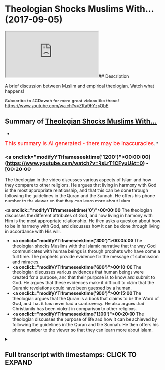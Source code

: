 # Theologian Shocks Muslims With... (2017-09-05)

<iframe loading='lazy' src='https://www.youtube.com/embed/RsLrT1CFyuU'></iframe>## Description

A brief discussion between Muslim and empirical theologian. Watch what happens!

Subscribe to SCDawah for more great videos like these!
https://www.youtube.com/watch?v=ZKa9hYzpObE

## Summary of [Theologian Shocks Muslims With...](https://www.youtube.com/watch?v=RsLrT1CFyuU)


*

<span style="color:red; font-size:125%">This summary is AI generated - there may be inaccuracies</span>. [](/)*

### <a onclick=\"modifyYTiframeseektime('1200')\">00:00:00](https://www.youtube.com/watch?v=RsLrT1CFyuU&t=0) - [00:20:00</a>

The theologian in the video discusses various aspects of Islam and how they compare to other religions. He argues that living in harmony with God is the most appropriate relationship, and that this can be done through following the guidelines in the Quran and the Sunnah. He offers his phone number to the viewer so that they can learn more about Islam.

**<a onclick=\"modifyYTiframeseektime('0')\">00:00:00</a>** The theologian discusses the different attributes of God, and how living in harmony with Him is the most appropriate relationship. He then asks a question about how to be in harmony with God, and discusses how it can be done through living in accordance with His will.
* **<a onclick=\"modifyYTiframeseektime('300')\">00:05:00</a>** The theologian shocks Muslims with the Islamic narrative that the way God communicates with human beings is through prophets who have come a full time. The prophets provide evidence for the message of submission and miracles.
* **<a onclick=\"modifyYTiframeseektime('600')\">00:10:00</a>** The theologian discusses various evidences that human beings were created for a purpose, and that their purpose is to know and submit to God. He argues that these evidences make it difficult to claim that the Quranic revelations could have been guessed by a human.
* **<a onclick=\"modifyYTiframeseektime('900')\">00:15:00</a>** The theologian argues that the Quran is a book that claims to be the Word of God, and that it has never had a controversy. He also argues that Christianity has been violent in comparison to other religions.
* **<a onclick=\"modifyYTiframeseektime('1200')\">00:20:00</a>** The theologian discusses the purpose of life and how it can be achieved by following the guidelines in the Quran and the Sunnah. He then offers his phone number to the viewer so that they can learn more about Islam.

<details><summary><h2>Full transcript with timestamps: CLICK TO EXPAND</h2></summary>

<a onclick="modifyYTiframeseektime('0)')">0:00:00 look you said that you're looking at all<\/a>
<a onclick="modifyYTiframeseektime('2)')">0:00:02 the different religions yeah once again<\/a>
<a onclick="modifyYTiframeseektime('4)')">0:00:04 you said you don't accept idolatry and<\/a>
<a onclick="modifyYTiframeseektime('6)')">0:00:06 stuff I accept I accept I believe in<\/a>
<a onclick="modifyYTiframeseektime('8)')">0:00:08 that as well I agree with you look the<\/a>
<a onclick="modifyYTiframeseektime('10)')">0:00:10 first thing I want to say to you is from<\/a>
<a onclick="modifyYTiframeseektime('12)')">0:00:12 a Muslim perspective from an Islamic<\/a>
<a onclick="modifyYTiframeseektime('13)')">0:00:13 perspective yeah is that we would say<\/a>
<a onclick="modifyYTiframeseektime('15)')">0:00:15 the starting point for us is a very<\/a>
<a onclick="modifyYTiframeseektime('19)')">0:00:19 strict monotheism yeah so for us and the<\/a>
<a onclick="modifyYTiframeseektime('23)')">0:00:23 sign point is like a monotheism when we<\/a>
<a onclick="modifyYTiframeseektime('25)')">0:00:25 believe that there is an ultimate<\/a>
<a onclick="modifyYTiframeseektime('27)')">0:00:27 creator sustainer an ultimate power that<\/a>
<a onclick="modifyYTiframeseektime('30)')">0:00:30 initiated the universe if that makes<\/a>
<a onclick="modifyYTiframeseektime('33)')">0:00:33 sense<\/a>
<a onclick="modifyYTiframeseektime('33)')">0:00:33 now how feasible does that sounded oh<\/a>
<a onclick="modifyYTiframeseektime('36)')">0:00:36 well Russia was a sign of your mind<\/a>
<a onclick="modifyYTiframeseektime('38)')">0:00:38 yeah I believe that the Creator is what<\/a>
<a onclick="modifyYTiframeseektime('42)')">0:00:42 brings life to the material realm to<\/a>
<a onclick="modifyYTiframeseektime('44)')">0:00:44 Rome is this an illusion yeah we can't<\/a>
<a onclick="modifyYTiframeseektime('46)')">0:00:46 take any of this stuff with us when we<\/a>
<a onclick="modifyYTiframeseektime('48)')">0:00:48 go so the idea of an immortal God from<\/a>
<a onclick="modifyYTiframeseektime('51)')">0:00:51 which we all originated gives us purpose<\/a>
<a onclick="modifyYTiframeseektime('53)')">0:00:53 so you agree with that idea you accept a<\/a>
<a onclick="modifyYTiframeseektime('56)')">0:00:56 lemon you believe in it their creator<\/a>
<a onclick="modifyYTiframeseektime('58)')">0:00:58 yeah mate it hits life to existence yeah<\/a>
<a onclick="modifyYTiframeseektime('76)')">0:01:16 it's different in a create and<\/a>
<a onclick="modifyYTiframeseektime('78)')">0:01:18 creationism creationism you're saying<\/a>
<a onclick="modifyYTiframeseektime('83)')">0:01:23 you reject kind of like the biblical<\/a>
<a onclick="modifyYTiframeseektime('84)')">0:01:24 narrative by at the same time you don't<\/a>
<a onclick="modifyYTiframeseektime('87)')">0:01:27 reject the idea of an all-knowing<\/a>
<a onclick="modifyYTiframeseektime('88)')">0:01:28 all-powerful creator force that side of<\/a>
<a onclick="modifyYTiframeseektime('90)')">0:01:30 the universe yeah okay it's all right so<\/a>
<a onclick="modifyYTiframeseektime('93)')">0:01:33 what I was going to say now since that's<\/a>
<a onclick="modifyYTiframeseektime('94)')">0:01:34 the case now we have to define some of<\/a>
<a onclick="modifyYTiframeseektime('96)')">0:01:36 the attributes of this creator yeah<\/a>
<a onclick="modifyYTiframeseektime('98)')">0:01:38 would you accept that some of the<\/a>
<a onclick="modifyYTiframeseektime('99)')">0:01:39 attributes are creative capacity or<\/a>
<a onclick="modifyYTiframeseektime('102)')">0:01:42 power or knowledge would you say that<\/a>
<a onclick="modifyYTiframeseektime('105)')">0:01:45 these are fundamental to to such a<\/a>
<a onclick="modifyYTiframeseektime('108)')">0:01:48 creativity<\/a>
<a onclick="modifyYTiframeseektime('114)')">0:01:54 yes yeah you're saying is creative the<\/a>
<a onclick="modifyYTiframeseektime('125)')">0:02:05 creative essence of the universe and of<\/a>
<a onclick="modifyYTiframeseektime('127)')">0:02:07 individual souls yeah yes God I too<\/a>
<a onclick="modifyYTiframeseektime('129)')">0:02:09 completely agree<\/a>
<a onclick="modifyYTiframeseektime('131)')">0:02:11 how can we out your intuition for<\/a>
<a onclick="modifyYTiframeseektime('133)')">0:02:13 example it is a fundamental metaphysical<\/a>
<a onclick="modifyYTiframeseektime('135)')">0:02:15 function of all of our personality our<\/a>
<a onclick="modifyYTiframeseektime('138)')">0:02:18 soul how come you know how can we we<\/a>
<a onclick="modifyYTiframeseektime('140)')">0:02:20 can't prove we can't program a machine<\/a>
<a onclick="modifyYTiframeseektime('143)')">0:02:23 for example to do these things so how<\/a>
<a onclick="modifyYTiframeseektime('144)')">0:02:24 can we ever prove that this is I exist<\/a>
<a onclick="modifyYTiframeseektime('147)')">0:02:27 outside yeah it's good all right so<\/a>
<a onclick="modifyYTiframeseektime('149)')">0:02:29 having said that I wanna ask you a<\/a>
<a onclick="modifyYTiframeseektime('151)')">0:02:31 question what's the most appropriate<\/a>
<a onclick="modifyYTiframeseektime('153)')">0:02:33 relationship you can have with such an<\/a>
<a onclick="modifyYTiframeseektime('156)')">0:02:36 entity the most appropriate relationship<\/a>
<a onclick="modifyYTiframeseektime('159)')">0:02:39 is one harmony essentially when you live<\/a>
<a onclick="modifyYTiframeseektime('164)')">0:02:44 in harmony with mankind and with the<\/a>
<a onclick="modifyYTiframeseektime('166)')">0:02:46 planet you are living in harmony with<\/a>
<a onclick="modifyYTiframeseektime('168)')">0:02:48 God there is no separation between the<\/a>
<a onclick="modifyYTiframeseektime('171)')">0:02:51 effects that you enact upon the world<\/a>
<a onclick="modifyYTiframeseektime('173)')">0:02:53 and what comes to you what more moral<\/a>
<a onclick="modifyYTiframeseektime('176)')">0:02:56 consequences okay I accept that to a<\/a>
<a onclick="modifyYTiframeseektime('179)')">0:02:59 certain extent let me show you something<\/a>
<a onclick="modifyYTiframeseektime('180)')">0:03:00 we have our own version of that right so<\/a>
<a onclick="modifyYTiframeseektime('182)')">0:03:02 we say because if you look at these in<\/a>
<a onclick="modifyYTiframeseektime('185)')">0:03:05 traditions they do reference how to be<\/a>
<a onclick="modifyYTiframeseektime('187)')">0:03:07 one with God and these kinds of things<\/a>
<a onclick="modifyYTiframeseektime('188)')">0:03:08 from our perspective we say there is a<\/a>
<a onclick="modifyYTiframeseektime('190)')">0:03:10 way to basically be harmonious with the<\/a>
<a onclick="modifyYTiframeseektime('194)')">0:03:14 will of the creator and the way that<\/a>
<a onclick="modifyYTiframeseektime('196)')">0:03:16 works is basically the Creator has<\/a>
<a onclick="modifyYTiframeseektime('199)')">0:03:19 maintains created the creation and in<\/a>
<a onclick="modifyYTiframeseektime('202)')">0:03:22 the creation you have anima an inanimate<\/a>
<a onclick="modifyYTiframeseektime('204)')">0:03:24 right as for the inanimate objects<\/a>
<a onclick="modifyYTiframeseektime('207)')">0:03:27 around us they are forcibly or obliged<\/a>
<a onclick="modifyYTiframeseektime('211)')">0:03:31 to kind of submit to the will of the of<\/a>
<a onclick="modifyYTiframeseektime('214)')">0:03:34 the Creator right so basically in other<\/a>
<a onclick="modifyYTiframeseektime('217)')">0:03:37 words in order to be one with creation<\/a>
<a onclick="modifyYTiframeseektime('219)')">0:03:39 in that sense not in the sense of actual<\/a>
<a onclick="modifyYTiframeseektime('222)')">0:03:42 physicality but we're talking in that<\/a>
<a onclick="modifyYTiframeseektime('224)')">0:03:44 figurative sense the way to do that<\/a>
<a onclick="modifyYTiframeseektime('227)')">0:03:47 would be to do where everything else<\/a>
<a onclick="modifyYTiframeseektime('228)')">0:03:48 around you is doing so everything around<\/a>
<a onclick="modifyYTiframeseektime('230)')">0:03:50 us if you accept the premise of them an<\/a>
<a onclick="modifyYTiframeseektime('233)')">0:03:53 all-powerful creator is submissive to<\/a>
<a onclick="modifyYTiframeseektime('236)')">0:03:56 that creator we will say by extension it<\/a>
<a onclick="modifyYTiframeseektime('238)')">0:03:58 makes sense to also be submissive to the<\/a>
<a onclick="modifyYTiframeseektime('241)')">0:04:01 creator in the same way that everything<\/a>
<a onclick="modifyYTiframeseektime('244)')">0:04:04 honestly submissives it doesn't make<\/a>
<a onclick="modifyYTiframeseektime('245)')">0:04:05 sense I completely agree yeah submissive<\/a>
<a onclick="modifyYTiframeseektime('248)')">0:04:08 to you know will of the creator exactly<\/a>
<a onclick="modifyYTiframeseektime('250)')">0:04:10 the will of the creator but never to an<\/a>
<a onclick="modifyYTiframeseektime('252)')">0:04:12 authoritarian figure that's why I'm so<\/a>
<a onclick="modifyYTiframeseektime('254)')">0:04:14 against idolatry because anyone these<\/a>
<a onclick="modifyYTiframeseektime('256)')">0:04:16 false prophets are these dogmatic<\/a>
<a onclick="modifyYTiframeseektime('259)')">0:04:19 beliefs these are these are not<\/a>
<a onclick="modifyYTiframeseektime('260)')">0:04:20 following these are not creations of<\/a>
<a onclick="modifyYTiframeseektime('261)')">0:04:21 gods but their creations of human beings<\/a>
<a onclick="modifyYTiframeseektime('263)')">0:04:23 and so never listen to a boss or<\/a>
<a onclick="modifyYTiframeseektime('267)')">0:04:27 something that doesn't agree with your<\/a>
<a onclick="modifyYTiframeseektime('269)')">0:04:29 own sense of morality that comes from<\/a>
<a onclick="modifyYTiframeseektime('270)')">0:04:30 within but live in harmony with with<\/a>
<a onclick="modifyYTiframeseektime('273)')">0:04:33 that that intuition which comes<\/a>
<a onclick="modifyYTiframeseektime('275)')">0:04:35 essentially from God all right so let me<\/a>
<a onclick="modifyYTiframeseektime('277)')">0:04:37 ask you a question because the thing is<\/a>
<a onclick="modifyYTiframeseektime('279)')">0:04:39 it becomes very subjective when it<\/a>
<a onclick="modifyYTiframeseektime('280)')">0:04:40 becomes clouded in that kind of<\/a>
<a onclick="modifyYTiframeseektime('282)')">0:04:42 terminology I'll be honest with you<\/a>
<a onclick="modifyYTiframeseektime('283)')">0:04:43 because what we will say is that if our<\/a>
<a onclick="modifyYTiframeseektime('287)')">0:04:47 essentially our aim in life is to be<\/a>
<a onclick="modifyYTiframeseektime('289)')">0:04:49 submissive to God right in the sense of<\/a>
<a onclick="modifyYTiframeseektime('293)')">0:04:53 the aforementioned if that's the the aim<\/a>
<a onclick="modifyYTiframeseektime('296)')">0:04:56 of life for the purpose of life surely<\/a>
<a onclick="modifyYTiframeseektime('298)')">0:04:58 there should be a uniform way a<\/a>
<a onclick="modifyYTiframeseektime('301)')">0:05:01 universal way that God has allowed human<\/a>
<a onclick="modifyYTiframeseektime('304)')">0:05:04 beings to be able to do that a uniform I<\/a>
<a onclick="modifyYTiframeseektime('307)')">0:05:07 agree yeah so now there we would say<\/a>
<a onclick="modifyYTiframeseektime('310)')">0:05:10 this is the Islamic narrative I've been<\/a>
<a onclick="modifyYTiframeseektime('311)')">0:05:11 completely straightforward with you yeah<\/a>
<a onclick="modifyYTiframeseektime('313)')">0:05:13 the Islamic narrative is that the way<\/a>
<a onclick="modifyYTiframeseektime('315)')">0:05:15 that happens is that the Creator<\/a>
<a onclick="modifyYTiframeseektime('317)')">0:05:17 communicates with the creation and he<\/a>
<a onclick="modifyYTiframeseektime('320)')">0:05:20 does so through prophets who have come a<\/a>
<a onclick="modifyYTiframeseektime('322)')">0:05:22 full time yeah so prophets are a<\/a>
<a onclick="modifyYTiframeseektime('324)')">0:05:24 necessary extension of what is necessary<\/a>
<a onclick="modifyYTiframeseektime('327)')">0:05:27 to happen on appropriate between the<\/a>
<a onclick="modifyYTiframeseektime('331)')">0:05:31 creator and the creation or in this case<\/a>
<a onclick="modifyYTiframeseektime('333)')">0:05:33 human being specifically who are<\/a>
<a onclick="modifyYTiframeseektime('334)')">0:05:34 sentient beings and able to make their<\/a>
<a onclick="modifyYTiframeseektime('338)')">0:05:38 own decisions on free world creatures so<\/a>
<a onclick="modifyYTiframeseektime('342)')">0:05:42 there was a need for prophets there was<\/a>
<a onclick="modifyYTiframeseektime('344)')">0:05:44 a need for the communication between the<\/a>
<a onclick="modifyYTiframeseektime('347)')">0:05:47 creator and the creation and so prophets<\/a>
<a onclick="modifyYTiframeseektime('351)')">0:05:51 came up for salmon Islamic narrative is<\/a>
<a onclick="modifyYTiframeseektime('352)')">0:05:52 that so long as humans were on earth<\/a>
<a onclick="modifyYTiframeseektime('354)')">0:05:54 there were prophets preaching the<\/a>
<a onclick="modifyYTiframeseektime('356)')">0:05:56 message of what we'd call submission<\/a>
<a onclick="modifyYTiframeseektime('358)')">0:05:58 yeah so people like Adam you might have<\/a>
<a onclick="modifyYTiframeseektime('361)')">0:06:01 heard of these kind of biblical names<\/a>
<a onclick="modifyYTiframeseektime('363)')">0:06:03 Adam and Noah and Moses and Jesus all of<\/a>
<a onclick="modifyYTiframeseektime('366)')">0:06:06 those are prophets that came to their<\/a>
<a onclick="modifyYTiframeseektime('369)')">0:06:09 respective peoples and their respective<\/a>
<a onclick="modifyYTiframeseektime('370)')">0:06:10 times and preached the message of<\/a>
<a onclick="modifyYTiframeseektime('373)')">0:06:13 submission to their peoples<\/a>
<a onclick="modifyYTiframeseektime('375)')">0:06:15 does that make sense right so what we<\/a>
<a onclick="modifyYTiframeseektime('378)')">0:06:18 would say is that the messengers came<\/a>
<a onclick="modifyYTiframeseektime('380)')">0:06:20 fundamentally with two different things<\/a>
<a onclick="modifyYTiframeseektime('382)')">0:06:22 they came with a message and they came<\/a>
<a onclick="modifyYTiframeseektime('383)')">0:06:23 with a and evidence-based to<\/a>
<a onclick="modifyYTiframeseektime('386)')">0:06:26 substantiate that message so in the case<\/a>
<a onclick="modifyYTiframeseektime('389)')">0:06:29 of Moses you might have heard of these<\/a>
<a onclick="modifyYTiframeseektime('390)')">0:06:30 stories of basically you know the sea<\/a>
<a onclick="modifyYTiframeseektime('393)')">0:06:33 splitting and all these kind of<\/a>
<a onclick="modifyYTiframeseektime('394)')">0:06:34 different things yeah it's in the Old<\/a>
<a onclick="modifyYTiframeseektime('396)')">0:06:36 Testament it's also in the Quran<\/a>
<a onclick="modifyYTiframeseektime('398)')">0:06:38 these stories are meant to indicate that<\/a>
<a onclick="modifyYTiframeseektime('400)')">0:06:40 these these are evidences yeah that are<\/a>
<a onclick="modifyYTiframeseektime('403)')">0:06:43 used to prove the message of submission<\/a>
<a onclick="modifyYTiframeseektime('406)')">0:06:46 because there's something which break<\/a>
<a onclick="modifyYTiframeseektime('407)')">0:06:47 the natural capacity of physical reality<\/a>
<a onclick="modifyYTiframeseektime('409)')">0:06:49 around us so there are evidence that<\/a>
<a onclick="modifyYTiframeseektime('411)')">0:06:51 basically God is the author of of the<\/a>
<a onclick="modifyYTiframeseektime('414)')">0:06:54 message that these prophets come with<\/a>
<a onclick="modifyYTiframeseektime('417)')">0:06:57 now whereas all of the prophets and<\/a>
<a onclick="modifyYTiframeseektime('419)')">0:06:59 messengers were sent to their respective<\/a>
<a onclick="modifyYTiframeseektime('420)')">0:07:00 a nasty way yes this is this see<\/a>
<a onclick="modifyYTiframeseektime('423)')">0:07:03 spitting why is that everything I mean<\/a>
<a onclick="modifyYTiframeseektime('425)')">0:07:05 why why does that give evidence that<\/a>
<a onclick="modifyYTiframeseektime('427)')">0:07:07 this is otherwise what I got to do with<\/a>
<a onclick="modifyYTiframeseektime('429)')">0:07:09 Mohammed present disease right so I the<\/a>
<a onclick="modifyYTiframeseektime('432)')">0:07:12 see splitting doesn't have anything to<\/a>
<a onclick="modifyYTiframeseektime('433)')">0:07:13 do specifically with Muhammad's message<\/a>
<a onclick="modifyYTiframeseektime('435)')">0:07:15 but I mean although it is know Quran<\/a>
<a onclick="modifyYTiframeseektime('437)')">0:07:17 we're talking specifically about Moses<\/a>
<a onclick="modifyYTiframeseektime('439)')">0:07:19 so in his time and this is an<\/a>
<a onclick="modifyYTiframeseektime('441)')">0:07:21 interesting thing that must have been<\/a>
<a onclick="modifyYTiframeseektime('443)')">0:07:23 alluded to by some of our scholars in<\/a>
<a onclick="modifyYTiframeseektime('444)')">0:07:24 Islam that depending on the societal<\/a>
<a onclick="modifyYTiframeseektime('447)')">0:07:27 kind of what society popular at the time<\/a>
<a onclick="modifyYTiframeseektime('451)')">0:07:31 the the evidence base that the messages<\/a>
<a onclick="modifyYTiframeseektime('454)')">0:07:34 come with suits that so at the time of<\/a>
<a onclick="modifyYTiframeseektime('457)')">0:07:37 kind of what is it the younger would you<\/a>
<a onclick="modifyYTiframeseektime('460)')">0:07:40 call it the middle Empire whether<\/a>
<a onclick="modifyYTiframeseektime('461)')">0:07:41 whoever is in Egypt when ramesses ii was<\/a>
<a onclick="modifyYTiframeseektime('464)')">0:07:44 there and they say that Ramesses is<\/a>
<a onclick="modifyYTiframeseektime('467)')">0:07:47 linked to Pharaoh or not let's mention<\/a>
<a onclick="modifyYTiframeseektime('470)')">0:07:50 the back at this time they were<\/a>
<a onclick="modifyYTiframeseektime('472)')">0:07:52 fascinated with magic magic and all<\/a>
<a onclick="modifyYTiframeseektime('474)')">0:07:54 those kind of things now Moses came with<\/a>
<a onclick="modifyYTiframeseektime('479)')">0:07:59 a you could call it a miracle really<\/a>
<a onclick="modifyYTiframeseektime('481)')">0:08:01 which basically broke the rules of<\/a>
<a onclick="modifyYTiframeseektime('484)')">0:08:04 physical nature yeah and which which<\/a>
<a onclick="modifyYTiframeseektime('487)')">0:08:07 acted as an evidence for his people so<\/a>
<a onclick="modifyYTiframeseektime('489)')">0:08:09 when people saw it they said okay well<\/a>
<a onclick="modifyYTiframeseektime('490)')">0:08:10 this makes sense you see what I'm saying<\/a>
<a onclick="modifyYTiframeseektime('492)')">0:08:12 alright so for us now you will say was<\/a>
<a onclick="modifyYTiframeseektime('495)')">0:08:15 our miracle right because we need some<\/a>
<a onclick="modifyYTiframeseektime('497)')">0:08:17 evidence as well to be able to<\/a>
<a onclick="modifyYTiframeseektime('499)')">0:08:19 substantiate the claim that Prophet<\/a>
<a onclick="modifyYTiframeseektime('502)')">0:08:22 Muhammad is the final messenger because<\/a>
<a onclick="modifyYTiframeseektime('504)')">0:08:24 that's our claim<\/a>
<a onclick="modifyYTiframeseektime('505)')">0:08:25 our claim is that prophet muhammad<\/a>
<a onclick="modifyYTiframeseektime('507)')">0:08:27 whereas all of the other prophets were<\/a>
<a onclick="modifyYTiframeseektime('509)')">0:08:29 sent to their people and their times<\/a>
<a onclick="modifyYTiframeseektime('510)')">0:08:30 Jesus Moses etc Abraham Mohammed was<\/a>
<a onclick="modifyYTiframeseektime('513)')">0:08:33 sent for all peoples at all times<\/a>
<a onclick="modifyYTiframeseektime('514)')">0:08:34 so that's the Islamic narrative so<\/a>
<a onclick="modifyYTiframeseektime('517)')">0:08:37 here's what he's come with as he's come<\/a>
<a onclick="modifyYTiframeseektime('520)')">0:08:40 with an auditory miracle or an auditory<\/a>
<a onclick="modifyYTiframeseektime('525)')">0:08:45 evidence base whereas all the prophets<\/a>
<a onclick="modifyYTiframeseektime('527)')">0:08:47 came before usually with a visual<\/a>
<a onclick="modifyYTiframeseektime('529)')">0:08:49 evidence base so like for example in the<\/a>
<a onclick="modifyYTiframeseektime('531)')">0:08:51 case of Moses the sea splitting was<\/a>
<a onclick="modifyYTiframeseektime('533)')">0:08:53 something for human beings to visualize<\/a>
<a onclick="modifyYTiframeseektime('534)')">0:08:54 and see whereas what we say is the<\/a>
<a onclick="modifyYTiframeseektime('537)')">0:08:57 evidence base for the Islamic message is<\/a>
<a onclick="modifyYTiframeseektime('541)')">0:09:01 actually the Quran itself which is<\/a>
<a onclick="modifyYTiframeseektime('543)')">0:09:03 something actually which is transmitted<\/a>
<a onclick="modifyYTiframeseektime('545)')">0:09:05 orally although it does have of course<\/a>
<a onclick="modifyYTiframeseektime('547)')">0:09:07 written books as well to cooperate and<\/a>
<a onclick="modifyYTiframeseektime('549)')">0:09:09 triangulate the veracity of the oral<\/a>
<a onclick="modifyYTiframeseektime('552)')">0:09:12 message so here<\/a>
<a onclick="modifyYTiframeseektime('554)')">0:09:14 the Quran has many different things<\/a>
<a onclick="modifyYTiframeseektime('557)')">0:09:17 within it which basically would lead<\/a>
<a onclick="modifyYTiframeseektime('559)')">0:09:19 someone to believe that it couldn't have<\/a>
<a onclick="modifyYTiframeseektime('561)')">0:09:21 been because you were saying use a kind<\/a>
<a onclick="modifyYTiframeseektime('562)')">0:09:22 of like rationalistic approach we're<\/a>
<a onclick="modifyYTiframeseektime('565)')">0:09:25 using a progra list a kind of rush<\/a>
<a onclick="modifyYTiframeseektime('566)')">0:09:26 nursing approach you would I would argue<\/a>
<a onclick="modifyYTiframeseektime('569)')">0:09:29 that the Quranic discourse contains<\/a>
<a onclick="modifyYTiframeseektime('571)')">0:09:31 within it an evidence base I'm actually<\/a>
<a onclick="modifyYTiframeseektime('574)')">0:09:34 not a rationalist I'm an empiricist<\/a>
<a onclick="modifyYTiframeseektime('576)')">0:09:36 okay so yeah Russian isn't it oh yeah I<\/a>
<a onclick="modifyYTiframeseektime('579)')">0:09:39 think I got me something yeah yeah we<\/a>
<a onclick="modifyYTiframeseektime('581)')">0:09:41 can't just question we need to<\/a>
<a onclick="modifyYTiframeseektime('582)')">0:09:42 experience far enough I think you're<\/a>
<a onclick="modifyYTiframeseektime('585)')">0:09:45 right about that as well and that's why<\/a>
<a onclick="modifyYTiframeseektime('587)')">0:09:47 by the way the fundamental thing in<\/a>
<a onclick="modifyYTiframeseektime('588)')">0:09:48 Islam is as follows one of the one of<\/a>
<a onclick="modifyYTiframeseektime('590)')">0:09:50 the fundamental messages Islam comes<\/a>
<a onclick="modifyYTiframeseektime('592)')">0:09:52 with is as follows well as Christianity<\/a>
<a onclick="modifyYTiframeseektime('594)')">0:09:54 says we're born with original sin yeah<\/a>
<a onclick="modifyYTiframeseektime('596)')">0:09:56 aslam says no we're born with something<\/a>
<a onclick="modifyYTiframeseektime('598)')">0:09:58 called the filter the filter is a<\/a>
<a onclick="modifyYTiframeseektime('600)')">0:10:00 predisposition just to basically submit<\/a>
<a onclick="modifyYTiframeseektime('603)')">0:10:03 to God not only to know who he is that<\/a>
<a onclick="modifyYTiframeseektime('605)')">0:10:05 the higher power but to submit to him<\/a>
<a onclick="modifyYTiframeseektime('607)')">0:10:07 automatically so this presupposition is<\/a>
<a onclick="modifyYTiframeseektime('610)')">0:10:10 awakened by the various messages or the<\/a>
<a onclick="modifyYTiframeseektime('614)')">0:10:14 various evidences that human being is<\/a>
<a onclick="modifyYTiframeseektime('617)')">0:10:17 there thereafter exposed to so human<\/a>
<a onclick="modifyYTiframeseektime('619)')">0:10:19 being is for example exposed to the<\/a>
<a onclick="modifyYTiframeseektime('621)')">0:10:21 fine-tuning of the universe and you<\/a>
<a onclick="modifyYTiframeseektime('623)')">0:10:23 don't have to be a physicist to read to<\/a>
<a onclick="modifyYTiframeseektime('625)')">0:10:25 appreciate the fine-tuning of the<\/a>
<a onclick="modifyYTiframeseektime('626)')">0:10:26 universe<\/a>
<a onclick="modifyYTiframeseektime('626)')">0:10:26 you can literally look with your naked<\/a>
<a onclick="modifyYTiframeseektime('628)')">0:10:28 eye at the fact that the universe is in<\/a>
<a onclick="modifyYTiframeseektime('630)')">0:10:30 fact finely tuned right and these kind<\/a>
<a onclick="modifyYTiframeseektime('634)')">0:10:34 of things aim to reawaken you<\/a>
<a onclick="modifyYTiframeseektime('637)')">0:10:37 beings from the say of slumber into and<\/a>
<a onclick="modifyYTiframeseektime('640)')">0:10:40 the recollection of God so that's the<\/a>
<a onclick="modifyYTiframeseektime('644)')">0:10:44 main thing of the Islamic message as<\/a>
<a onclick="modifyYTiframeseektime('646)')">0:10:46 with the Quranic discourse as we've said<\/a>
<a onclick="modifyYTiframeseektime('648)')">0:10:48 before has within it evidences we would<\/a>
<a onclick="modifyYTiframeseektime('651)')">0:10:51 say which are very powerful in<\/a>
<a onclick="modifyYTiframeseektime('653)')">0:10:53 convincing people that this is a<\/a>
<a onclick="modifyYTiframeseektime('656)')">0:10:56 basically something which has to be<\/a>
<a onclick="modifyYTiframeseektime('658)')">0:10:58 extra human in other words it couldn't<\/a>
<a onclick="modifyYTiframeseektime('661)')">0:11:01 have been put together by a human<\/a>
<a onclick="modifyYTiframeseektime('665)')">0:11:05 ability so we were saved for example the<\/a>
<a onclick="modifyYTiframeseektime('669)')">0:11:09 fact that the Quran precisely discusses<\/a>
<a onclick="modifyYTiframeseektime('673)')">0:11:13 events that happens in the future and<\/a>
<a onclick="modifyYTiframeseektime('674)')">0:11:14 I'll give you one example of that there<\/a>
<a onclick="modifyYTiframeseektime('677)')">0:11:17 at a time of the Prophet there were the<\/a>
<a onclick="modifyYTiframeseektime('679)')">0:11:19 Romans in the Persians and the Quran<\/a>
<a onclick="modifyYTiframeseektime('680)')">0:11:20 makes very specific predictions about<\/a>
<a onclick="modifyYTiframeseektime('683)')">0:11:23 who will win wars and the case of<\/a>
<a onclick="modifyYTiframeseektime('685)')">0:11:25 chapter 3 verse 1 to 6 it talks about<\/a>
<a onclick="modifyYTiframeseektime('687)')">0:11:27 the Romans decisively going to beat the<\/a>
<a onclick="modifyYTiframeseektime('690)')">0:11:30 the Persians in three to nine years in a<\/a>
<a onclick="modifyYTiframeseektime('692)')">0:11:32 nearby land now these are this is one of<\/a>
<a onclick="modifyYTiframeseektime('695)')">0:11:35 many different predictions of the future<\/a>
<a onclick="modifyYTiframeseektime('696)')">0:11:36 that the Koran makes and that the Sunda<\/a>
<a onclick="modifyYTiframeseektime('699)')">0:11:39 which is the secondary book of the<\/a>
<a onclick="modifyYTiframeseektime('701)')">0:11:41 corpus that Muslims believe in or the<\/a>
<a onclick="modifyYTiframeseektime('703)')">0:11:43 hadith the strong hand make of the<\/a>
<a onclick="modifyYTiframeseektime('706)')">0:11:46 future from a probabilistic perspective<\/a>
<a onclick="modifyYTiframeseektime('709)')">0:11:49 we can say ok well probably if someone<\/a>
<a onclick="modifyYTiframeseektime('712)')">0:11:52 says one thing or two things they might<\/a>
<a onclick="modifyYTiframeseektime('714)')">0:11:54 have guessed them to be correct but if<\/a>
<a onclick="modifyYTiframeseektime('716)')">0:11:56 we put them all together it becomes very<\/a>
<a onclick="modifyYTiframeseektime('718)')">0:11:58 very difficult to make the argument that<\/a>
<a onclick="modifyYTiframeseektime('719)')">0:11:59 he guessed all of those correct<\/a>
<a onclick="modifyYTiframeseektime('721)')">0:12:01 especially when we consider by the way<\/a>
<a onclick="modifyYTiframeseektime('723)')">0:12:03 did you know let me tell you something<\/a>
<a onclick="modifyYTiframeseektime('725)')">0:12:05 in Jehovah's Witness in the in the in<\/a>
<a onclick="modifyYTiframeseektime('728)')">0:12:08 the church of the Jehovah's Witness you<\/a>
<a onclick="modifyYTiframeseektime('729)')">0:12:09 know they predicted and by the way they<\/a>
<a onclick="modifyYTiframeseektime('732)')">0:12:12 believed in this kind of thing where<\/a>
<a onclick="modifyYTiframeseektime('733)')">0:12:13 people bring a you know divinely<\/a>
<a onclick="modifyYTiframeseektime('735)')">0:12:15 inspired they predicted that the day of<\/a>
<a onclick="modifyYTiframeseektime('737)')">0:12:17 judgment will be on 90 in the year 1977<\/a>
<a onclick="modifyYTiframeseektime('739)')">0:12:19 you know that and when that year did not<\/a>
<a onclick="modifyYTiframeseektime('742)')">0:12:22 when the day of judgment didn't happen<\/a>
<a onclick="modifyYTiframeseektime('744)')">0:12:24 on that year they called it the great<\/a>
<a onclick="modifyYTiframeseektime('746)')">0:12:26 disappointment because I mean I don't<\/a>
<a onclick="modifyYTiframeseektime('748)')">0:12:28 know why anyone would be disappointed<\/a>
<a onclick="modifyYTiframeseektime('750)')">0:12:30 for the Rev judgment not happening but<\/a>
<a onclick="modifyYTiframeseektime('751)')">0:12:31 they called it the greatest appointment<\/a>
<a onclick="modifyYTiframeseektime('753)')">0:12:33 the reason why is because the prediction<\/a>
<a onclick="modifyYTiframeseektime('754)')">0:12:34 didn't materialize and that has<\/a>
<a onclick="modifyYTiframeseektime('757)')">0:12:37 repercussions around vacations for the<\/a>
<a onclick="modifyYTiframeseektime('759)')">0:12:39 message because it couldn't have been<\/a>
<a onclick="modifyYTiframeseektime('761)')">0:12:41 divine if it didn't materialize because<\/a>
<a onclick="modifyYTiframeseektime('763)')">0:12:43 it was meant to be from all-knowing<\/a>
<a onclick="modifyYTiframeseektime('764)')">0:12:44 source<\/a>
<a onclick="modifyYTiframeseektime('766)')">0:12:46 the saying the Quran predicted the<\/a>
<a onclick="modifyYTiframeseektime('768)')">0:12:48 Romans were gonna defeat the Persians<\/a>
<a onclick="modifyYTiframeseektime('774)')">0:12:54 the Roman Empire fell out for you<\/a>
<a onclick="modifyYTiframeseektime('777)')">0:12:57 talking about the holy roman first of<\/a>
<a onclick="modifyYTiframeseektime('779)')">0:12:59 all does two Roman empires right so the<\/a>
<a onclick="modifyYTiframeseektime('781)')">0:13:01 Roman Empire started in the year 31 BC<\/a>
<a onclick="modifyYTiframeseektime('783)')">0:13:03 yeah the gala the Gallic Wars and stuff<\/a>
<a onclick="modifyYTiframeseektime('786)')">0:13:06 like that whatever and it continued on<\/a>
<a onclick="modifyYTiframeseektime('788)')">0:13:08 but then the Holy Roman Empire side okay<\/a>
<a onclick="modifyYTiframeseektime('791)')">0:13:11 now the Byzantine Empire which was what<\/a>
<a onclick="modifyYTiframeseektime('794)')">0:13:14 was around at the time of the Prophet<\/a>
<a onclick="modifyYTiframeseektime('795)')">0:13:15 Mohammed and continued on to Matilda at<\/a>
<a onclick="modifyYTiframeseektime('797)')">0:13:17 1400s this is what we refer to yeah okay<\/a>
<a onclick="modifyYTiframeseektime('801)')">0:13:21 but the Roman Empire as you would have<\/a>
<a onclick="modifyYTiframeseektime('803)')">0:13:23 known from the history lesson that you<\/a>
<a onclick="modifyYTiframeseektime('804)')">0:13:24 know done were in constant wars with the<\/a>
<a onclick="modifyYTiframeseektime('807)')">0:13:27 Sassanid Empire or they also called the<\/a>
<a onclick="modifyYTiframeseektime('809)')">0:13:29 SAS Amiens emphasis a neosaurus yeah<\/a>
<a onclick="modifyYTiframeseektime('811)')">0:13:31 basically they're the Persians and<\/a>
<a onclick="modifyYTiframeseektime('813)')">0:13:33 they're and this was referred to in the<\/a>
<a onclick="modifyYTiframeseektime('815)')">0:13:35 Western history books as the Roman<\/a>
<a onclick="modifyYTiframeseektime('816)')">0:13:36 sassanid wars now the point is the Roman<\/a>
<a onclick="modifyYTiframeseektime('819)')">0:13:39 Empire as you would have known from from<\/a>
<a onclick="modifyYTiframeseektime('821)')">0:13:41 the Year 400 onwards and the profit came<\/a>
<a onclick="modifyYTiframeseektime('824)')">0:13:44 around six hundred thirty you know<\/a>
<a onclick="modifyYTiframeseektime('827)')">0:13:47 around that time so from the seventh<\/a>
<a onclick="modifyYTiframeseektime('828)')">0:13:48 century but from that year from that<\/a>
<a onclick="modifyYTiframeseektime('830)')">0:13:50 time period it was going down there was<\/a>
<a onclick="modifyYTiframeseektime('832)')">0:13:52 a degeneration of the Roman Empire<\/a>
<a onclick="modifyYTiframeseektime('833)')">0:13:53 anyways and so the Sassanid Empire was<\/a>
<a onclick="modifyYTiframeseektime('835)')">0:13:55 much stronger so wonderful I'll make the<\/a>
<a onclick="modifyYTiframeseektime('837)')">0:13:57 claim that the Roman Empire was going to<\/a>
<a onclick="modifyYTiframeseektime('839)')">0:13:59 beat the Sassanid Empire in three to<\/a>
<a onclick="modifyYTiframeseektime('841)')">0:14:01 nine years and in a pile and all these<\/a>
<a onclick="modifyYTiframeseektime('843)')">0:14:03 different things it wasn't it was a kind<\/a>
<a onclick="modifyYTiframeseektime('845)')">0:14:05 of ridiculous claim if you think about<\/a>
<a onclick="modifyYTiframeseektime('846)')">0:14:06 from a probability perspective it's the<\/a>
<a onclick="modifyYTiframeseektime('848)')">0:14:08 equivalent of betting on a very low team<\/a>
<a onclick="modifyYTiframeseektime('851)')">0:14:11 maybe in the Champions League being a<\/a>
<a onclick="modifyYTiframeseektime('853)')">0:14:13 very high team may be in the top five in<\/a>
<a onclick="modifyYTiframeseektime('855)')">0:14:15 the in the Premier League right<\/a>
<a onclick="modifyYTiframeseektime('857)')">0:14:17 I'm betting that they'll breed them in a<\/a>
<a onclick="modifyYTiframeseektime('859)')">0:14:19 certain way in a certain place in a<\/a>
<a onclick="modifyYTiframeseektime('860)')">0:14:20 certain time period all these different<\/a>
<a onclick="modifyYTiframeseektime('862)')">0:14:22 things so probabilistically the odds are<\/a>
<a onclick="modifyYTiframeseektime('864)')">0:14:24 very low for that and that's one example<\/a>
<a onclick="modifyYTiframeseektime('865)')">0:14:25 but there are many different examples<\/a>
<a onclick="modifyYTiframeseektime('866)')">0:14:26 for example the conquest of Arabia by<\/a>
<a onclick="modifyYTiframeseektime('869)')">0:14:29 the Muslims the fact that other nations<\/a>
<a onclick="modifyYTiframeseektime('871)')">0:14:31 will fall into the hands of the Muslims<\/a>
<a onclick="modifyYTiframeseektime('873)')">0:14:33 like Egypt and Yemen and Syria and<\/a>
<a onclick="modifyYTiframeseektime('874)')">0:14:34 Jordan you know and Pakistan and India a<\/a>
<a onclick="modifyYTiframeseektime('877)')">0:14:37 syndrome they're all these different<\/a>
<a onclick="modifyYTiframeseektime('878)')">0:14:38 places which are now part of the robe<\/a>
<a onclick="modifyYTiframeseektime('880)')">0:14:40 the Islamic empire<\/a>
<a onclick="modifyYTiframeseektime('882)')">0:14:42 have been predicted to be conquered by<\/a>
<a onclick="modifyYTiframeseektime('885)')">0:14:45 them by Muslim hands by basically so all<\/a>
<a onclick="modifyYTiframeseektime('888)')">0:14:48 of this is when we put this into a<\/a>
<a onclick="modifyYTiframeseektime('890)')">0:14:50 probability generator it becomes very<\/a>
<a onclick="modifyYTiframeseektime('892)')">0:14:52 difficult to argue that could this all<\/a>
<a onclick="modifyYTiframeseektime('894)')">0:14:54 could have been guessed and I would<\/a>
<a onclick="modifyYTiframeseektime('895)')">0:14:55 actually argue and make a very daring<\/a>
<a onclick="modifyYTiframeseektime('897)')">0:14:57 claim here<\/a>
<a onclick="modifyYTiframeseektime('897)')">0:14:57 this is this kind of frequency and<\/a>
<a onclick="modifyYTiframeseektime('900)')">0:15:00 accuracy of predictions has never been<\/a>
<a onclick="modifyYTiframeseektime('903)')">0:15:03 able has never been predicted by anyone<\/a>
<a onclick="modifyYTiframeseektime('905)')">0:15:05 I don't know if any human being if you<\/a>
<a onclick="modifyYTiframeseektime('907)')">0:15:07 want to bring Nostradamus or the the job<\/a>
<a onclick="modifyYTiframeseektime('910)')">0:15:10 is wearing this or anyone that you want<\/a>
<a onclick="modifyYTiframeseektime('911)')">0:15:11 to that have made predictions of the<\/a>
<a onclick="modifyYTiframeseektime('912)')">0:15:12 future with this many with this much<\/a>
<a onclick="modifyYTiframeseektime('914)')">0:15:14 frequency and detail which have actually<\/a>
<a onclick="modifyYTiframeseektime('917)')">0:15:17 materialized in the way that they've<\/a>
<a onclick="modifyYTiframeseektime('918)')">0:15:18 been to your life do you see what I'm<\/a>
<a onclick="modifyYTiframeseektime('922)')">0:15:22 saying<\/a>
<a onclick="modifyYTiframeseektime('922)')">0:15:22 so here when we say we have evidence for<\/a>
<a onclick="modifyYTiframeseektime('924)')">0:15:24 the veracity and the truthfulness of<\/a>
<a onclick="modifyYTiframeseektime('926)')">0:15:26 Islam we're not just saying that we have<\/a>
<a onclick="modifyYTiframeseektime('929)')">0:15:29 kind of superfluous evidence or kind of<\/a>
<a onclick="modifyYTiframeseektime('931)')">0:15:31 arbitrary subjective type evidences our<\/a>
<a onclick="modifyYTiframeseektime('934)')">0:15:34 evidences are probably our actually can<\/a>
<a onclick="modifyYTiframeseektime('938)')">0:15:38 be analyzed objectively you see what I'm<\/a>
<a onclick="modifyYTiframeseektime('941)')">0:15:41 saying this is not regarding the fact<\/a>
<a onclick="modifyYTiframeseektime('945)')">0:15:45 that the Quran is also in and of itself<\/a>
<a onclick="modifyYTiframeseektime('948)')">0:15:48 a book that claims that has no<\/a>
<a onclick="modifyYTiframeseektime('949)')">0:15:49 contradictions a book that challenge is<\/a>
<a onclick="modifyYTiframeseektime('951)')">0:15:51 mankind to produce a chapter like it a<\/a>
<a onclick="modifyYTiframeseektime('953)')">0:15:53 book of the we would actually I make the<\/a>
<a onclick="modifyYTiframeseektime('956)')">0:15:56 argument that the only religious ancient<\/a>
<a onclick="modifyYTiframeseektime('959)')">0:15:59 religious book ancient religious book<\/a>
<a onclick="modifyYTiframeseektime('960)')">0:16:00 which has been preserved in terms of its<\/a>
<a onclick="modifyYTiframeseektime('963)')">0:16:03 its material its corpus<\/a>
<a onclick="modifyYTiframeseektime('966)')">0:16:06 we've never the Muslims have never had a<\/a>
<a onclick="modifyYTiframeseektime('968)')">0:16:08 controversy and this can go on the<\/a>
<a onclick="modifyYTiframeseektime('970)')">0:16:10 record and believe me I'm here every<\/a>
<a onclick="modifyYTiframeseektime('972)')">0:16:12 week and people trying they all trying<\/a>
<a onclick="modifyYTiframeseektime('973)')">0:16:13 maybe but I can say this completely<\/a>
<a onclick="modifyYTiframeseektime('976)')">0:16:16 clearly the Muslims have never had a<\/a>
<a onclick="modifyYTiframeseektime('978)')">0:16:18 controversy on what constitutes the<\/a>
<a onclick="modifyYTiframeseektime('981)')">0:16:21 Quran never it's never happened they've<\/a>
<a onclick="modifyYTiframeseektime('982)')">0:16:22 had controversies on everything else but<\/a>
<a onclick="modifyYTiframeseektime('984)')">0:16:24 they've never had a controversy on what<\/a>
<a onclick="modifyYTiframeseektime('986)')">0:16:26 constitutes the Quran the Christians<\/a>
<a onclick="modifyYTiframeseektime('988)')">0:16:28 around the other hand they are differing<\/a>
<a onclick="modifyYTiframeseektime('991)')">0:16:31 on how many how many books on in the<\/a>
<a onclick="modifyYTiframeseektime('994)')">0:16:34 biblical canon the the process say<\/a>
<a onclick="modifyYTiframeseektime('996)')">0:16:36 seventy two books the Catholics say<\/a>
<a onclick="modifyYTiframeseektime('998)')">0:16:38 sorry the Protestants am 66 the<\/a>
<a onclick="modifyYTiframeseektime('1000)')">0:16:40 Catholics say 72 the Eastern Orthodox<\/a>
<a onclick="modifyYTiframeseektime('1002)')">0:16:42 say if you want so here really is not<\/a>
<a onclick="modifyYTiframeseektime('1004)')">0:16:44 how many books are in the in the Bible<\/a>
<a onclick="modifyYTiframeseektime('1005)')">0:16:45 let alone the manuscripts in these<\/a>
<a onclick="modifyYTiframeseektime('1007)')">0:16:47 things so here what we're saying is not<\/a>
<a onclick="modifyYTiframeseektime('1008)')">0:16:48 only do our evidences there are<\/a>
<a onclick="modifyYTiframeseektime('1011)')">0:16:51 analyzable<\/a>
<a onclick="modifyYTiframeseektime('1013)')">0:16:53 just a word but also we have that which<\/a>
<a onclick="modifyYTiframeseektime('1016)')">0:16:56 is necessary for a book to be a Word of<\/a>
<a onclick="modifyYTiframeseektime('1019)')">0:16:59 God a preserved book free from<\/a>
<a onclick="modifyYTiframeseektime('1022)')">0:17:02 contradiction and uneme table so with<\/a>
<a onclick="modifyYTiframeseektime('1025)')">0:17:05 that you see the power of the<\/a>
<a onclick="modifyYTiframeseektime('1028)')">0:17:08 the the argument yeah I believe that<\/a>
<a onclick="modifyYTiframeseektime('1031)')">0:17:11 it's been like you know you when you buy<\/a>
<a onclick="modifyYTiframeseektime('1034)')">0:17:14 a software for the first time and you<\/a>
<a onclick="modifyYTiframeseektime('1036)')">0:17:16 install updates yes like Christianity<\/a>
<a onclick="modifyYTiframeseektime('1039)')">0:17:19 came along that was one update and we've<\/a>
<a onclick="modifyYTiframeseektime('1041)')">0:17:21 had Islam yeah I think that's a good way<\/a>
<a onclick="modifyYTiframeseektime('1044)')">0:17:24 the thing is that we the only problem<\/a>
<a onclick="modifyYTiframeseektime('1049)')">0:17:29 was yeah yeah in any religion is<\/a>
<a onclick="modifyYTiframeseektime('1051)')">0:17:31 violence as you know yes<\/a>
<a onclick="modifyYTiframeseektime('1053)')">0:17:33 we've always seen this violence in all<\/a>
<a onclick="modifyYTiframeseektime('1056)')">0:17:36 religions I'm not yes yes yeah I think<\/a>
<a onclick="modifyYTiframeseektime('1060)')">0:17:40 that the only problem is that the thing<\/a>
<a onclick="modifyYTiframeseektime('1062)')">0:17:42 that people blame Islam for there is why<\/a>
<a onclick="modifyYTiframeseektime('1066)')">0:17:46 are they so violent yeah there is they<\/a>
<a onclick="modifyYTiframeseektime('1069)')">0:17:49 have to kind of look at themselves know<\/a>
<a onclick="modifyYTiframeseektime('1071)')">0:17:51 what the Western intervention we also<\/a>
<a onclick="modifyYTiframeseektime('1073)')">0:17:53 have to exactly exactly know that area<\/a>
<a onclick="modifyYTiframeseektime('1076)')">0:17:56 of the world has been a kind of<\/a>
<a onclick="modifyYTiframeseektime('1078)')">0:17:58 hodgepodge of different civilizations<\/a>
<a onclick="modifyYTiframeseektime('1081)')">0:18:01 but you had Boyd Rome to the west yet<\/a>
<a onclick="modifyYTiframeseektime('1082)')">0:18:02 the Mongoose Arabs were all competing<\/a>
<a onclick="modifyYTiframeseektime('1085)')">0:18:05 and and of course that violence is very<\/a>
<a onclick="modifyYTiframeseektime('1089)')">0:18:09 harmful to them and it causes arguments<\/a>
<a onclick="modifyYTiframeseektime('1095)')">0:18:15 okay I accept what you're saying you're<\/a>
<a onclick="modifyYTiframeseektime('1097)')">0:18:17 right violence is never a good thing but<\/a>
<a onclick="modifyYTiframeseektime('1098)')">0:18:18 that's a in defense of Islam yeah when<\/a>
<a onclick="modifyYTiframeseektime('1103)')">0:18:23 people accuse Islamic world of based on<\/a>
<a onclick="modifyYTiframeseektime('1105)')">0:18:25 violence yeah look at the cultural<\/a>
<a onclick="modifyYTiframeseektime('1106)')">0:18:26 context here yeah exactly I mean if we<\/a>
<a onclick="modifyYTiframeseektime('1109)')">0:18:29 look at the raw data you'll find that in<\/a>
<a onclick="modifyYTiframeseektime('1112)')">0:18:32 terms of population I would actually<\/a>
<a onclick="modifyYTiframeseektime('1115)')">0:18:35 make the argument that it's like Muslim<\/a>
<a onclick="modifyYTiframeseektime('1117)')">0:18:37 people as a proportion of the population<\/a>
<a onclick="modifyYTiframeseektime('1119)')">0:18:39 are probably the least violent and now<\/a>
<a onclick="modifyYTiframeseektime('1121)')">0:18:41 that sounds ridiculous in the last<\/a>
<a onclick="modifyYTiframeseektime('1122)')">0:18:42 hundred years they have proven to be the<\/a>
<a onclick="modifyYTiframeseektime('1124)')">0:18:44 least violent people in the world in<\/a>
<a onclick="modifyYTiframeseektime('1126)')">0:18:46 terms of religion why and this gotta<\/a>
<a onclick="modifyYTiframeseektime('1129)')">0:18:49 sound ridiculous some guys laughing the<\/a>
<a onclick="modifyYTiframeseektime('1132)')">0:18:52 head off in a home there believe me but<\/a>
<a onclick="modifyYTiframeseektime('1133)')">0:18:53 if you count the amount of people that<\/a>
<a onclick="modifyYTiframeseektime('1135)')">0:18:55 have died as a result of the<\/a>
<a onclick="modifyYTiframeseektime('1137)')">0:18:57 imperialistic war world war one world<\/a>
<a onclick="modifyYTiframeseektime('1139)')">0:18:59 war two also if you count the full Wars<\/a>
<a onclick="modifyYTiframeseektime('1141)')">0:19:01 of America and if we consider state<\/a>
<a onclick="modifyYTiframeseektime('1143)')">0:19:03 violence as a kind of violence which we<\/a>
<a onclick="modifyYTiframeseektime('1145)')">0:19:05 should there's no reason for us not to<\/a>
<a onclick="modifyYTiframeseektime('1146)')">0:19:06 we'll come to the conclusion that the<\/a>
<a onclick="modifyYTiframeseektime('1148)')">0:19:08 most violent people have been atheists<\/a>
<a onclick="modifyYTiframeseektime('1150)')">0:19:10 like Stalin others and Christians if you<\/a>
<a onclick="modifyYTiframeseektime('1154)')">0:19:14 consider Hitler or Christian I don't<\/a>
<a onclick="modifyYTiframeseektime('1155)')">0:19:15 know why he considered himself and<\/a>
<a onclick="modifyYTiframeseektime('1157)')">0:19:17 people like him so on and so forth it's<\/a>
<a onclick="modifyYTiframeseektime('1160)')">0:19:20 not actually for<\/a>
<a onclick="modifyYTiframeseektime('1161)')">0:19:21 reasonably and in the grand scheme of<\/a>
<a onclick="modifyYTiframeseektime('1163)')">0:19:23 things as a proportion of the population<\/a>
<a onclick="modifyYTiframeseektime('1166)')">0:19:26 especially if we talk about the colonial<\/a>
<a onclick="modifyYTiframeseektime('1168)')">0:19:28 period because most of the Muslim world<\/a>
<a onclick="modifyYTiframeseektime('1169)')">0:19:29 was subjugated under the colonial or<\/a>
<a onclick="modifyYTiframeseektime('1172)')">0:19:32 Western rule it fares actually quite<\/a>
<a onclick="modifyYTiframeseektime('1174)')">0:19:34 well but having said that because of<\/a>
<a onclick="modifyYTiframeseektime('1176)')">0:19:36 kind of the post Cold War terroristic<\/a>
<a onclick="modifyYTiframeseektime('1179)')">0:19:39 backlash that we've been getting and the<\/a>
<a onclick="modifyYTiframeseektime('1182)')">0:19:42 the focus on terrorism so a lot of<\/a>
<a onclick="modifyYTiframeseektime('1185)')">0:19:45 people now will think of Islam as a<\/a>
<a onclick="modifyYTiframeseektime('1187)')">0:19:47 violent religion but we shouldn't think<\/a>
<a onclick="modifyYTiframeseektime('1190)')">0:19:50 just looking at the raw data of Islam as<\/a>
<a onclick="modifyYTiframeseektime('1192)')">0:19:52 any more or less violent as of the war<\/a>
<a onclick="modifyYTiframeseektime('1194)')">0:19:54 face who have proponents of those face<\/a>
<a onclick="modifyYTiframeseektime('1197)')">0:19:57 actually performing more more violence<\/a>
<a onclick="modifyYTiframeseektime('1199)')">0:19:59 in the in the span of the last 100 150<\/a>
<a onclick="modifyYTiframeseektime('1202)')">0:20:02 years than muslims but going back to<\/a>
<a onclick="modifyYTiframeseektime('1205)')">0:20:05 what i was saying i was saying that look<\/a>
<a onclick="modifyYTiframeseektime('1207)')">0:20:07 we have an argument for basically the<\/a>
<a onclick="modifyYTiframeseektime('1211)')">0:20:11 the truthfulness of islam yeah I'm not<\/a>
<a onclick="modifyYTiframeseektime('1214)')">0:20:14 gonna lie to you I believe I just want<\/a>
<a onclick="modifyYTiframeseektime('1216)')">0:20:16 to be straightforward with you yeah<\/a>
<a onclick="modifyYTiframeseektime('1218)')">0:20:18 because I like you you know you're a<\/a>
<a onclick="modifyYTiframeseektime('1219)')">0:20:19 nice guy he's dressed well you know I<\/a>
<a onclick="modifyYTiframeseektime('1221)')">0:20:21 came here not I didn't even and even<\/a>
<a onclick="modifyYTiframeseektime('1223)')">0:20:23 dressed properly today you know this<\/a>
<a onclick="modifyYTiframeseektime('1226)')">0:20:26 game you know I was gonna I was gonna<\/a>
<a onclick="modifyYTiframeseektime('1228)')">0:20:28 come I wasn't gonna come today but I'm<\/a>
<a onclick="modifyYTiframeseektime('1230)')">0:20:30 happy I did because I had a conversation<\/a>
<a onclick="modifyYTiframeseektime('1231)')">0:20:31 with you yeah listen to me I'm gonna<\/a>
<a onclick="modifyYTiframeseektime('1235)')">0:20:35 tell you directly I believe that the<\/a>
<a onclick="modifyYTiframeseektime('1237)')">0:20:37 purpose of life is to worship God<\/a>
<a onclick="modifyYTiframeseektime('1239)')">0:20:39 through submission not only is that the<\/a>
<a onclick="modifyYTiframeseektime('1242)')">0:20:42 case I believe that the guidelines for<\/a>
<a onclick="modifyYTiframeseektime('1245)')">0:20:45 human beings is therefore the Quran<\/a>
<a onclick="modifyYTiframeseektime('1248)')">0:20:48 because it's the final book for the<\/a>
<a onclick="modifyYTiframeseektime('1249)')">0:20:49 reasons I've mentioned so if you want to<\/a>
<a onclick="modifyYTiframeseektime('1252)')">0:20:52 live a fruitful life which is in<\/a>
<a onclick="modifyYTiframeseektime('1253)')">0:20:53 compliance with the will of God it's got<\/a>
<a onclick="modifyYTiframeseektime('1256)')">0:20:56 to be done through the injunctions of<\/a>
<a onclick="modifyYTiframeseektime('1258)')">0:20:58 the Quran and the Sunnah now I've given<\/a>
<a onclick="modifyYTiframeseektime('1262)')">0:21:02 you the reasons why like I've given you<\/a>
<a onclick="modifyYTiframeseektime('1264)')">0:21:04 some what of an epistemological base as<\/a>
<a onclick="modifyYTiframeseektime('1266)')">0:21:06 to why we believe in what we believe do<\/a>
<a onclick="modifyYTiframeseektime('1269)')">0:21:09 you accept that that epistemological<\/a>
<a onclick="modifyYTiframeseektime('1271)')">0:21:11 base I have given you is an argument<\/a>
<a onclick="modifyYTiframeseektime('1274)')">0:21:14 which can be accepted or should be<\/a>
<a onclick="modifyYTiframeseektime('1276)')">0:21:16 accepted based on the evidences before I<\/a>
<a onclick="modifyYTiframeseektime('1280)')">0:21:20 think that unless someone comes up with<\/a>
<a onclick="modifyYTiframeseektime('1283)')">0:21:23 a more up-to-date version of truth<\/a>
<a onclick="modifyYTiframeseektime('1286)')">0:21:26 the illogic courtroom yes I suppose to<\/a>
<a onclick="modifyYTiframeseektime('1290)')">0:21:30 make sense to accept that as the most<\/a>
<a onclick="modifyYTiframeseektime('1293)')">0:21:33 up-to-date fantastic so what we can do<\/a>
<a onclick="modifyYTiframeseektime('1297)')">0:21:37 is we can do the Shahada<\/a>
<a onclick="modifyYTiframeseektime('1299)')">0:21:39 right now this ad is the declaration of<\/a>
<a onclick="modifyYTiframeseektime('1303)')">0:21:43 faith now you believe in you believe in<\/a>
<a onclick="modifyYTiframeseektime('1305)')">0:21:45 what I've just said you would you agree<\/a>
<a onclick="modifyYTiframeseektime('1306)')">0:21:46 that the Quran is probably the Word of<\/a>
<a onclick="modifyYTiframeseektime('1308)')">0:21:48 God<\/a>
<a onclick="modifyYTiframeseektime('1309)')">0:21:49 based on what I've soldiers okay so what<\/a>
<a onclick="modifyYTiframeseektime('1314)')">0:21:54 do you do now is you is good now to<\/a>
<a onclick="modifyYTiframeseektime('1317)')">0:21:57 become a Muslim and what the word Muslim<\/a>
<a onclick="modifyYTiframeseektime('1319)')">0:21:59 actually means is someone who submits<\/a>
<a onclick="modifyYTiframeseektime('1320)')">0:22:00 their will to God as we've said in the<\/a>
<a onclick="modifyYTiframeseektime('1323)')">0:22:03 beginning that's the whole point of it<\/a>
<a onclick="modifyYTiframeseektime('1324)')">0:22:04 and what I'll do is I'll give you my<\/a>
<a onclick="modifyYTiframeseektime('1325)')">0:22:05 number and then you will discuss more<\/a>
<a onclick="modifyYTiframeseektime('1328)')">0:22:08 like you know how to kind of perform<\/a>
<a onclick="modifyYTiframeseektime('1331)')">0:22:11 your rituals and these kind of things<\/a>
<a onclick="modifyYTiframeseektime('1332)')">0:22:12 and get your a package of things to do<\/a>
<a onclick="modifyYTiframeseektime('1336)')">0:22:16 in watch and so I will take it easy on<\/a>
<a onclick="modifyYTiframeseektime('1337)')">0:22:17 you but how do you feel should go for it<\/a>
<a onclick="modifyYTiframeseektime('1340)')">0:22:20 then I I wouldn't call myself not to<\/a>
<a onclick="modifyYTiframeseektime('1343)')">0:22:23 much already practicing it's nothing new<\/a>
<a onclick="modifyYTiframeseektime('1347)')">0:22:27 for me I was very very much like that<\/a>
<a onclick="modifyYTiframeseektime('1349)')">0:22:29 would you like that okay let's do with<\/a>
<a onclick="modifyYTiframeseektime('1351)')">0:22:31 them so I'm gonna say an hour but you<\/a>
<a onclick="modifyYTiframeseektime('1353)')">0:22:33 you answer or you just kind of follow<\/a>
<a onclick="modifyYTiframeseektime('1355)')">0:22:35 what I say<\/a>
<a onclick="modifyYTiframeseektime('1355)')">0:22:35 and then I'll say you in English okay<\/a>
<a onclick="modifyYTiframeseektime('1357)')">0:22:37 yeah I'll say another person so follow I<\/a>
<a onclick="modifyYTiframeseektime('1360)')">0:22:40 say ash-hadu you have to say yeah I'll<\/a>
<a onclick="modifyYTiframeseektime('1364)')">0:22:44 say in Arabic and then you say Ann Arbor<\/a>
<a onclick="modifyYTiframeseektime('1365)')">0:22:45 and then I'll say English first yeah<\/a>
<a onclick="modifyYTiframeseektime('1368)')">0:22:48 okay so say a shadow I'll say that so<\/a>
<a onclick="modifyYTiframeseektime('1378)')">0:22:58 what you're going to say is I bear<\/a>
<a onclick="modifyYTiframeseektime('1379)')">0:22:59 witness that there's only one God worthy<\/a>
<a onclick="modifyYTiframeseektime('1381)')">0:23:01 of worship being submissive to which is<\/a>
<a onclick="modifyYTiframeseektime('1383)')">0:23:03 we believe that the God that we prefer<\/a>
<a onclick="modifyYTiframeseektime('1384)')">0:23:04 yeah and that the Prophet is the final<\/a>
<a onclick="modifyYTiframeseektime('1386)')">0:23:06 messenger okay okay<\/a>
<a onclick="modifyYTiframeseektime('1388)')">0:23:08 ash hadu an LA ilaha illallah WA ash<\/a>
<a onclick="modifyYTiframeseektime('1395)')">0:23:15 hadu ana muhammadan rasulullah<\/a>
<a onclick="modifyYTiframeseektime('1404)')">0:23:24 1 million Ryo a family or friends on<\/a>
<a onclick="modifyYTiframeseektime('1423)')">0:23:43 your sleep so now I'm going to give you<\/a>
<a onclick="modifyYTiframeseektime('1442)')">0:24:02 my number<\/a>
<a onclick="modifyYTiframeseektime('1442)')">0:24:02 off-camera this and then you can call me<\/a>
<a onclick="modifyYTiframeseektime('1446)')">0:24:06 for anything you need yeah and by the<\/a>
<a onclick="modifyYTiframeseektime('1448)')">0:24:08 way we're probably going to get<\/a>
<a onclick="modifyYTiframeseektime('1448)')">0:24:08 something to eat afterwards you're<\/a>
<a onclick="modifyYTiframeseektime('1449)')">0:24:09 definitely invite today's eat by the way<\/a>
<a onclick="modifyYTiframeseektime('1451)')">0:24:11 it's one of the exemptions of each so<\/a>
<a onclick="modifyYTiframeseektime('1453)')">0:24:13 you're already in a Muslim celebration<\/a>
<a onclick="modifyYTiframeseektime('1455)')">0:24:15 alright you almost give you my number<\/a>
<a onclick="modifyYTiframeseektime('1457)')">0:24:17 I'm going front of you solutions guys<\/a>
<a onclick="modifyYTiframeseektime('1467)')">0:24:27 please<\/a>
</details>